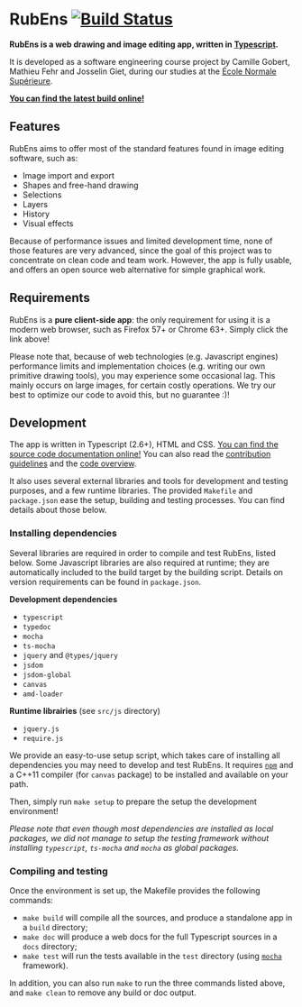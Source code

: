 # RubEns [![Build Status](https://travis-ci.org/Daru13/RubEns.svg?branch=master)](https://travis-ci.org/Daru13/RubEns)

**RubEns is a web drawing and image editing app, written in [Typescript](https://www.typescriptlang.org/).**

It is developed as a software engineering course project by Camille Gobert,
Mathieu Fehr and Josselin Giet, during our studies at the [École Normale Supérieure](https://www.ens.fr/en/ens).

[**You can find the latest build online!**](https://daru13.github.io/RubEns/)


## Features

RubEns aims to offer most of the standard features found in image editing software, such as:

* Image import and export
* Shapes and free-hand drawing
* Selections
* Layers
* History
* Visual effects

Because of performance issues and limited development time, none of those features are very advanced,
since the goal of this project was to concentrate on clean code and team work. However, the app
is fully usable, and offers an open source web alternative for simple graphical work.


## Requirements

RubEns is a **pure client-side app**: the only requirement for using it is a modern web browser,
such as Firefox 57+ or Chrome 63+. Simply click the link above!

Please note that, because of web technologies (e.g. Javascript engines) performance limits and implementation choices (e.g. writing our own primitive drawing tools), you may experience some occasional lag. This mainly occurs on large images, for certain costly operations. We try our best to optimize our code to avoid this, but no guarantee :)!


## Development

The app is written in Typescript (2.6+), HTML and CSS.
[You can find the source code documentation online!](https://daru13.github.io/RubEns/docs)
You can also read the [contribution guidelines](CONTRIBUTING.md) and the [code overview](misc/OVERVIEW.md).

It also uses several external libraries and tools for development and testing purposes, and a few runtime libraries. The provided `Makefile` and `package.json` ease the setup, building and testing processes. You can find details about those below.


### Installing dependencies

Several libraries are required in order to compile and test RubEns, listed below. Some Javascript libraries are also required at runtime; they are automatically included to the build target by the building script. Details on version requirements can be found in `package.json`.

**Development dependencies**

* `typescript`
* `typedoc`
* `mocha`
* `ts-mocha`
* `jquery` and `@types/jquery`
* `jsdom`
* `jsdom-global`
* `canvas`
* `amd-loader`

**Runtime librairies** (see `src/js` directory)

* `jquery.js`
* `require.js`

We provide an easy-to-use setup script, which takes care of installing all dependencies you may need to develop and test RubEns. It requires [`npm`](https://www.npmjs.com/) and a C++11 compiler (for `canvas` package) to be installed and available on your path.

Then, simply run `make setup` to prepare the setup the development environment!

*Please note that even though most dependencies are installed as local packages, we did not manage to setup the testing framework without installing `typescript`, `ts-mocha` and `mocha` as global packages.*


### Compiling and testing

Once the environment is set up, the Makefile provides the following commands:

* `make build` will compile all the sources, and produce a standalone app in a `build` directory;
* `make doc` will produce a web docs for the full Typescript sources in a `docs` directory;
* `make test` will run the tests available in the `test` directory (using [`mocha`](https://mochajs.org/) framework).

In addition, you can also run `make` to run the three commands listed above, and `make clean` to remove any build or doc output.
